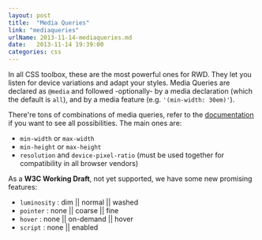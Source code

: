 ```yaml
---
layout: post
title:  "Media Queries"
link: "mediaqueries"
urlName: 2013-11-14-mediaqueries.md
date:   2013-11-14 19:39:00
categories: css
---
```

In all CSS toolbox, these are the most powerful ones for RWD. They let you listen for device variations and adapt your styles. Media Queries are declared as `@media` and followed -optionally- by a media declaration (which the default is `all`), and by a media feature (e.g. `'(min-width: 30em)'`).

There're tons of combinations of media queries, refer to the [documentation](http://dev.w3.org/csswg/mediaqueries4/) if you want to see all possibilities. The main ones are:

- `min-width` or `max-width`
- `min-height` or `max-height`
- `resolution` and `device-pixel-ratio` (must be used together for compatibility in all browser vendors)

As a **W3C Working Draft**, not yet supported, we have some new promising features:

- `luminosity` : dim || normal || washed
- `pointer` : none || coarse || fine
- `hover` : none || on-demand || hover
- `script` : none || enabled
